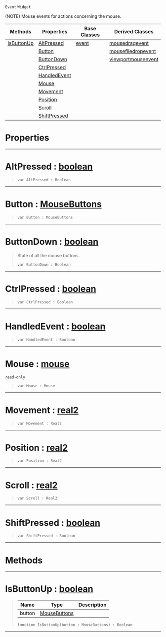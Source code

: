  `Event` `Widget`



(NOTE) Mouse events for actions concerning the mouse.

|Methods|Properties|Base Classes|Derived Classes|
|---|---|---|---|
|[ IsButtonUp](https://github.com/ZilchEngine/ZilchDocs/blob/master/code_reference/class_reference/mouseevent.markdown#isbuttonup-zilch-engine-d)|[ AltPressed](https://github.com/ZilchEngine/ZilchDocs/blob/master/code_reference/class_reference/mouseevent.markdown#altpressed-zilch-engine-d)|[event](https://github.com/ZilchEngine/ZilchDocs/blob/master/code_reference/class_reference/event.markdown)|[mousedragevent](https://github.com/ZilchEngine/ZilchDocs/blob/master/code_reference/class_reference/mousedragevent.markdown)|
| |[ Button](https://github.com/ZilchEngine/ZilchDocs/blob/master/code_reference/class_reference/mouseevent.markdown#button-zilch-engine-docum)| |[mousefiledropevent](https://github.com/ZilchEngine/ZilchDocs/blob/master/code_reference/class_reference/mousefiledropevent.markdown)|
| |[ ButtonDown](https://github.com/ZilchEngine/ZilchDocs/blob/master/code_reference/class_reference/mouseevent.markdown#buttondown-zilch-engine-d)| |[viewportmouseevent](https://github.com/ZilchEngine/ZilchDocs/blob/master/code_reference/class_reference/viewportmouseevent.markdown)|
| |[ CtrlPressed](https://github.com/ZilchEngine/ZilchDocs/blob/master/code_reference/class_reference/mouseevent.markdown#ctrlpressed-zilch-engine)| | |
| |[ HandledEvent](https://github.com/ZilchEngine/ZilchDocs/blob/master/code_reference/class_reference/mouseevent.markdown#handledevent-zilch-engine)| | |
| |[ Mouse](https://github.com/ZilchEngine/ZilchDocs/blob/master/code_reference/class_reference/mouseevent.markdown#mouse-zilch-engine-docume)| | |
| |[ Movement](https://github.com/ZilchEngine/ZilchDocs/blob/master/code_reference/class_reference/mouseevent.markdown#movement-zilch-engine-doc)| | |
| |[ Position](https://github.com/ZilchEngine/ZilchDocs/blob/master/code_reference/class_reference/mouseevent.markdown#position-zilch-engine-doc)| | |
| |[ Scroll](https://github.com/ZilchEngine/ZilchDocs/blob/master/code_reference/class_reference/mouseevent.markdown#scroll-zilch-engine-docum)| | |
| |[ ShiftPressed](https://github.com/ZilchEngine/ZilchDocs/blob/master/code_reference/class_reference/mouseevent.markdown#shiftpressed-zilch-engine)| | |


 #  Properties


---  
 #  AltPressed : [boolean](https://github.com/ZilchEngine/ZilchDocs/blob/master/code_reference/nada_base_types/boolean.markdown)

> 
> ``` lang=cpp, name=Nada
> var AltPressed : Boolean


---  
 #  Button : [MouseButtons](https://github.com/ZilchEngine/ZilchDocs/blob/master/code_reference/enum_reference.markdown#mousebuttons)

> 
> ``` lang=cpp, name=Nada
> var Button : MouseButtons


---  
 #  ButtonDown : [boolean](https://github.com/ZilchEngine/ZilchDocs/blob/master/code_reference/nada_base_types/boolean.markdown)

> State of all the mouse buttons.
> ``` lang=cpp, name=Nada
> var ButtonDown : Boolean


---  
 #  CtrlPressed : [boolean](https://github.com/ZilchEngine/ZilchDocs/blob/master/code_reference/nada_base_types/boolean.markdown)

> 
> ``` lang=cpp, name=Nada
> var CtrlPressed : Boolean


---  
 #  HandledEvent : [boolean](https://github.com/ZilchEngine/ZilchDocs/blob/master/code_reference/nada_base_types/boolean.markdown)

> 
> ``` lang=cpp, name=Nada
> var HandledEvent : Boolean


---  
 #  Mouse : [mouse](https://github.com/ZilchEngine/ZilchDocs/blob/master/code_reference/class_reference/mouse.markdown)

 `read-only`

> 
> ``` lang=cpp, name=Nada
> var Mouse : Mouse


---  
 #  Movement : [real2](https://github.com/ZilchEngine/ZilchDocs/blob/master/code_reference/nada_base_types/real2.markdown)

> 
> ``` lang=cpp, name=Nada
> var Movement : Real2


---  
 #  Position : [real2](https://github.com/ZilchEngine/ZilchDocs/blob/master/code_reference/nada_base_types/real2.markdown)

> 
> ``` lang=cpp, name=Nada
> var Position : Real2


---  
 #  Scroll : [real2](https://github.com/ZilchEngine/ZilchDocs/blob/master/code_reference/nada_base_types/real2.markdown)

> 
> ``` lang=cpp, name=Nada
> var Scroll : Real2


---  
 #  ShiftPressed : [boolean](https://github.com/ZilchEngine/ZilchDocs/blob/master/code_reference/nada_base_types/boolean.markdown)

> 
> ``` lang=cpp, name=Nada
> var ShiftPressed : Boolean


---  
 #  Methods


---  
 #  IsButtonUp : [boolean](https://github.com/ZilchEngine/ZilchDocs/blob/master/code_reference/nada_base_types/boolean.markdown)

> 
> |Name|Type|Description|
> |---|---|---|
> |button|[MouseButtons](https://github.com/ZilchEngine/ZilchDocs/blob/master/code_reference/enum_reference.markdown#mousebuttons)| |
> ``` lang=cpp, name=Nada
> function IsButtonUp(button : MouseButtons) : Boolean
> ``` 


---  
 

 